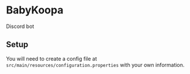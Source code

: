 # BabyKoopa
Discord bot

## Setup
You will need to create a config file at ```src/main/resources/configuration.properties``` with your own information.
